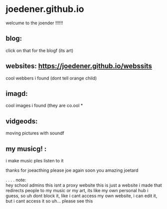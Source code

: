 # joedener.github.io

welcume to the joender !!!!!!

blog: 
-
click on that for the blogf (its art)

websites: https://joedener.github.io/webssits
-
cool webbers i found (dont tell orange child)

imagd:   
-
cool images i found (they are co.ool *

vidgeods:      
-
moving pictures with soundf

my musicg! :    
-
i make music ples listen to it

thanks for joeacthing
please joe again soon you amazing joetard

.
.
.
.
note:  
hey school admins this isnt a proxy website this is just a website i made that redirects people to my music or my art, its
like my own personal hub i guess, so uh 
dont block it, like i cant access my own website, i can edit it, but i cant access it so uh... please see this  
